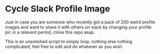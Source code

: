 # Cycle Slack Profile Image

Just in case you are someone who recently got a pack of 200 weird profile images and want to share it with others on slack by changing your profile pic in a relavent period, clone this repo asap.

This is an unpolished script to simply loop, nothing else nothing complicated, feel free to edit and do whatever as you wish.
